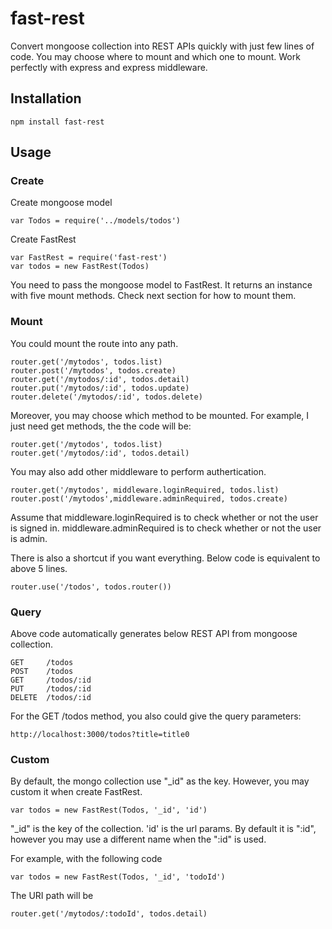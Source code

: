 # fast-rest

 Convert mongoose collection into REST APIs quickly with just few lines of code. You may choose where to mount and which one to mount. Work perfectly with express and express middleware.

## Installation

    npm install fast-rest

## Usage

### Create

Create mongoose model

    var Todos = require('../models/todos')

Create FastRest

    var FastRest = require('fast-rest')
    var todos = new FastRest(Todos)

You need to pass the mongoose model to FastRest. It returns an instance with five mount methods. Check next section for how to mount them.

### Mount

You could mount the route into any path.

    router.get('/mytodos', todos.list)
    router.post('/mytodos', todos.create)
    router.get('/mytodos/:id', todos.detail)
    router.put('/mytodos/:id', todos.update)
    router.delete('/mytodos/:id', todos.delete)

 Moreover, you may choose which method to be mounted. For example, I just need get methods, the the code will be:

    router.get('/mytodos', todos.list)
    router.get('/mytodos/:id', todos.detail)

You may also add other middleware to perform authertication.

    router.get('/mytodos', middleware.loginRequired, todos.list)
    router.post('/mytodos',middleware.adminRequired, todos.create)

Assume that middleware.loginRequired is to check whether or not the user is signed in. middleware.adminRequired is to check whether or not the user is admin.

There is also a shortcut if you want everything. Below code is equivalent to above 5 lines.

    router.use('/todos', todos.router())


### Query

Above code automatically generates below REST API from mongoose collection.

    GET     /todos
    POST    /todos
    GET     /todos/:id
    PUT     /todos/:id
    DELETE  /todos/:id

For the GET /todos method, you also could give the query parameters:

    http://localhost:3000/todos?title=title0


### Custom

By default, the mongo collection use "_id" as the key. However, you may custom it when create FastRest.

    var todos = new FastRest(Todos, '_id', 'id')

"_id" is the key of the collection. 'id' is the url params. By default it is ":id", however you may use a different name when the ":id" is used.

For example, with the following code

    var todos = new FastRest(Todos, '_id', 'todoId')

The URI path will be

    router.get('/mytodos/:todoId', todos.detail)
